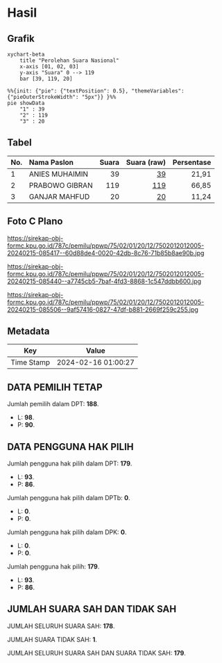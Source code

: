 # Hasil

## Grafik

```mermaid
xychart-beta
    title "Perolehan Suara Nasional"
    x-axis [01, 02, 03]
    y-axis "Suara" 0 --> 119
    bar [39, 119, 20]
```

```mermaid
%%{init: {"pie": {"textPosition": 0.5}, "themeVariables": {"pieOuterStrokeWidth": "5px"}} }%%
pie showData
    "1" : 39
    "2" : 119
    "3" : 20
```

## Tabel

| No. | Nama Paslon    | Suara | Suara (raw) | Persentase |
|:--- |:-------------- | -----:| -----------:| ----------:|
| 1   | ANIES MUHAIMIN | 39    | [39][p-1]   | 21,91      |
| 2   | PRABOWO GIBRAN | 119   | [119][p-2]  | 66,85      |
| 3   | GANJAR MAHFUD  | 20    | [20][p-3]   | 11,24      |


[p-1]: https://github.com/gigit-pemilu/pemilu-2024/blob/main/pilpres/hitung-suara/sub/75-gorontalo/sub/02-boalemo/sub/01-paguyaman/sub/2012-kuala-lumpur/sub/005-tps/sub/paslon-1.txt
[p-2]: https://github.com/gigit-pemilu/pemilu-2024/blob/main/pilpres/hitung-suara/sub/75-gorontalo/sub/02-boalemo/sub/01-paguyaman/sub/2012-kuala-lumpur/sub/005-tps/sub/paslon-2.txt
[p-3]: https://github.com/gigit-pemilu/pemilu-2024/blob/main/pilpres/hitung-suara/sub/75-gorontalo/sub/02-boalemo/sub/01-paguyaman/sub/2012-kuala-lumpur/sub/005-tps/sub/paslon-3.txt

## Foto C Plano

https://sirekap-obj-formc.kpu.go.id/787c/pemilu/ppwp/75/02/01/20/12/7502012012005-20240215-085417--60d88de4-0020-42db-8c76-71b85b8ae90b.jpg

https://sirekap-obj-formc.kpu.go.id/787c/pemilu/ppwp/75/02/01/20/12/7502012012005-20240215-085440--a7745cb5-7baf-4fd3-8868-1c547ddbb600.jpg

https://sirekap-obj-formc.kpu.go.id/787c/pemilu/ppwp/75/02/01/20/12/7502012012005-20240215-085506--9af57416-0827-47df-b881-2669f259c255.jpg


## Metadata

| Key        | Value               |
| ---------- | ------------------- |
| Time Stamp | 2024-02-16 01:00:27 |


## DATA PEMILIH TETAP

Jumlah pemilih dalam DPT: **188**.
 * L: **98**.
 * P: **90**.

## DATA PENGGUNA HAK PILIH

Jumlah pengguna hak pilih dalam DPT: **179**.
 * L: **93**.
 * P: **86**.

Jumlah pengguna hak pilih dalam DPTb: **0**.
 * L: **0**.
 * P: **0**.

Jumlah pengguna hak pilih dalam DPK: **0**.
 * L: **0**.
 * P: **0**.

Jumlah pengguna hak pilih: **179**.
 * L: **93**.
 * P: **86**.

## JUMLAH SUARA SAH DAN TIDAK SAH

JUMLAH SELURUH SUARA SAH: **178**.

JUMLAH SUARA TIDAK SAH: **1**.

JUMLAH SELURUH SUARA SAH DAN SUARA TIDAK SAH: **179**.


